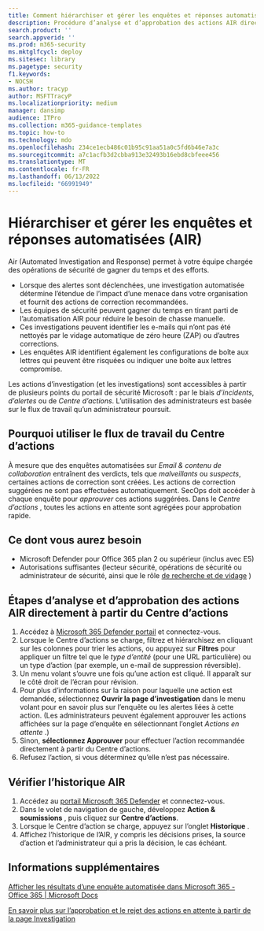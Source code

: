 ```yaml
---
title: Comment hiérarchiser et gérer les enquêtes et réponses automatisées (AIR).
description: Procédure d’analyse et d’approbation des actions AIR directement à partir du Centre d’actions. Lorsque des alertes sont déclenchées, l’analyse automatisée et la réponse (AIR) détermine l’étendue de l’impact d’une menace dans votre organisation et fournit des actions de correction recommandées.
search.product: ''
search.appverid: ''
ms.prod: m365-security
ms.mktglfcycl: deploy
ms.sitesec: library
ms.pagetype: security
f1.keywords:
- NOCSH
ms.author: tracyp
author: MSFTTracyP
ms.localizationpriority: medium
manager: dansimp
audience: ITPro
ms.collection: m365-guidance-templates
ms.topic: how-to
ms.technology: mdo
ms.openlocfilehash: 234ce1ecb486c01b95c91aa51a0c5fd6b46e7a3c
ms.sourcegitcommit: a7c1acfb3d2cbba913e32493b16ebd8cbfeee456
ms.translationtype: MT
ms.contentlocale: fr-FR
ms.lasthandoff: 06/13/2022
ms.locfileid: "66991949"
---
```

# <a name="prioritize-and-manage-automated-investigations-and-response-air"></a>Hiérarchiser et gérer les enquêtes et réponses automatisées (AIR)

Air (Automated Investigation and Response) permet à votre équipe chargée des opérations de sécurité de gagner du temps et des efforts.

- Lorsque des alertes sont déclenchées, une investigation automatisée détermine l’étendue de l’impact d’une menace dans votre organisation et fournit des actions de correction recommandées.
- Les équipes de sécurité peuvent gagner du temps en tirant parti de l’automatisation AIR pour réduire le besoin de chasse manuelle.
- Ces investigations peuvent identifier les e-mails qui n’ont pas été nettoyés par le vidage automatique de zéro heure (ZAP) ou d’autres corrections.
- Les enquêtes AIR identifient également les configurations de boîte aux lettres qui peuvent être risquées ou indiquer une boîte aux lettres compromise.

Les actions d’investigation (et les investigations) sont accessibles à partir de plusieurs points du portail de sécurité Microsoft : par le biais *d’incidents*, *d’alertes* ou de *Centre d’actions*. L’utilisation des administrateurs est basée sur le flux de travail qu’un administrateur poursuit.

## <a name="why-use-the-action-center-workflow"></a>Pourquoi utiliser le flux de travail du Centre d’actions

À mesure que des enquêtes automatisées sur *Email & contenu de collaboration* entraînent des verdicts, tels que *malveillants* ou *suspects*, certaines actions de correction sont créées. Les actions de correction suggérées ne sont pas effectuées automatiquement. SecOps doit accéder à chaque enquête pour *approuver* ces actions suggérées. Dans le *Centre d’actions* , toutes les actions en attente sont agrégées pour approbation rapide.

## <a name="what-youll-need"></a>Ce dont vous aurez besoin

- Microsoft Defender pour Office 365 plan 2 ou supérieur (inclus avec E5)
- Autorisations suffisantes (lecteur sécurité, opérations de sécurité ou administrateur de sécurité, ainsi que le rôle [de recherche et de vidage](../permissions-microsoft-365-security-center.md) )

## <a name="steps-to-analyze-and-approve-air-actions-directly-from-the-action-center"></a>Étapes d’analyse et d’approbation des actions AIR directement à partir du Centre d’actions

1. Accédez à [Microsoft 365 Defender portail](https://security.microsoft.com/action-center) et connectez-vous.
2. Lorsque le Centre d’actions se charge, filtrez et hiérarchisez en cliquant sur les colonnes pour trier les actions, ou appuyez sur **Filtres** pour appliquer un filtre tel que le *type d’entité* (pour une URL particulière) ou un type d’action (par exemple, un e-mail de suppression réversible).
3. Un menu volant s’ouvre une fois qu’une action est cliqué. Il apparaît sur le côté droit de l’écran pour révision.
4. Pour plus d’informations sur la raison pour laquelle une action est demandée, sélectionnez **Ouvrir la page d’investigation** dans le menu volant pour en savoir plus sur l’enquête ou les alertes liées à cette action. (Les administrateurs peuvent également approuver les actions affichées sur la page d’enquête en sélectionnant l’onglet *Actions en attente* .)
5. Sinon, **sélectionnez Approuver** pour effectuer l’action recommandée directement à partir du Centre d’actions.
6. Refusez l’action, si vous déterminez qu’elle n’est pas nécessaire.

## <a name="check-air-history"></a>Vérifier l’historique AIR

1. Accédez au [portail Microsoft 365 Defender](https://security.microsoft.com) et connectez-vous.
2. Dans le volet de navigation de gauche, développez **Action & soumissions** , puis cliquez sur **Centre d’actions**.
3. Lorsque le Centre d’action se charge, appuyez sur l’onglet **Historique** .
4. Affichez l’historique de l’AIR, y compris les décisions prises, la source d’action et l’administrateur qui a pris la décision, le cas échéant.

## <a name="more-information"></a>Informations supplémentaires

[Afficher les résultats d’une enquête automatisée dans Microsoft 365 - Office 365 | Microsoft Docs](../air-view-investigation-results.md)

[En savoir plus sur l’approbation et le rejet des actions en attente à partir de la page Investigation](../air-review-approve-pending-completed-actions.md)

